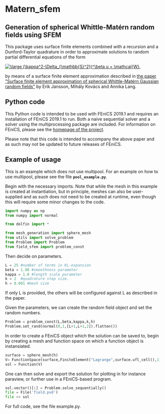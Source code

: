# Matern_sfem 
## Generation of spherical Whittle-Matérn random fields using SFEM 

This package uses surface finite elements combined with a recursion and a Dunford-Taylor quadrature in order to approximate solutions to random partial differential equations of the form 

<a href="https://www.codecogs.com/eqnedit.php?latex=\large&space;(\kappa^2-\Delta_{\mathbb{S}^2})^\beta&space;u&space;=&space;\mathcal{W}" target="_blank"><img src="https://latex.codecogs.com/gif.latex?\large&space;(\kappa^2-\Delta_{\mathbb{S}^2})^\beta&space;u&space;=&space;\mathcal{W}" title="\large (\kappa^2-\Delta_{\mathbb{S}^2})^\beta u = \mathcal{W}," /></a>

by means of a surface finite element approximation described in [the paper "Surface finite element approximation of spherical Whittle-Matérn Gaussian random fields"](https://arxiv.org/abs/2102.08822) by Erik Jansson, Mihály Kovács and Annika Lang. 

## Python code 

This Python code is intended to be used with FEniCS 2019.1 and requires an installation of FEniCS 2019.1 to run. Both a naive sequential solver and a solver using the multiprocessing package are included. For information on FEniCS, please see the [homepage of the project](https://fenicsproject.org/). 

Please note that this code is intended to accompany the above paper and as such may not be updated to future releases of FEniCS. 

## Example of usage

This is an example which does not use multipool. For an example on how to use multipool, please see the file **`pool_example.py`**.

Begin with the necessary imports. Note that while the mesh in this example is created at instantiation, but in principle, meshes can also be user-supplied and as such does not need to be created at runtime, even though this will require some minor changes to the code. 

```python
import numpy as np 
from numpy import normal 

from dolfin import *

from mesh_generation import sphere_mesh 
from utils import solve_problem 
from Problem import Problem 
from field_sfem import problem_const
```
Then decide on parameters. 
```python
L = 25 #number of terms in KL-expansion 
beta = 1.98 #smoothness parameter 
kappa = 1.0 #length scale parameter
k = 2  #quadrature step size.
h = 0.001 #mesh size 
```
If only L is provided, the others will be configured against L as described in the paper. 

Given the parameters, we can create the random field object and set the random numbers. 

```python
Problem = problem_const(L,beta,kappa,k,h)
Problem.set_rand(normal(0,1,[L+1,L+1,2]).flatten())
```
In order to create a FEniCS object which the solution can be saved to, begin by creating a mesh and function space on which a function object is instansiated. 
```python
surface = sphere_mesh(h)
V= FunctionSpace(surface,FiniteElement("Lagrange",surface.ufl_cell(),1))
sol = Function(V)
```
One can then solve and export the solution for plotting in for instance paraview, or further use in a FEniCS-based program. 
```python
sol.vector()[:] = Problem.solve_sequentially()
file = File('field.pvd')
file << sol
```


For full code, see the file example.py. 





 
